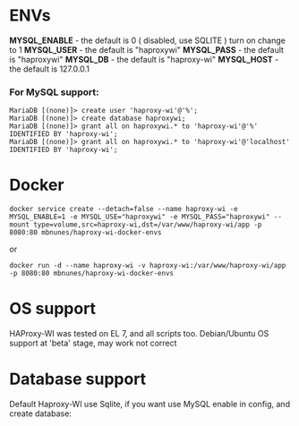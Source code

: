 # ENVs


**MYSQL_ENABLE** - the default is 0 ( disabled, use SQLITE ) turn on change to 1 
**MYSQL_USER** - the default is "haproxywi"
**MYSQL_PASS** - the default is "haproxywi"
**MYSQL_DB** - the default is "haproxy-wi"
**MYSQL_HOST** - the default is 127.0.0.1


### For MySQL support:
```
MariaDB [(none)]> create user 'haproxy-wi'@'%';
MariaDB [(none)]> create database haproxywi;
MariaDB [(none)]> grant all on haproxywi.* to 'haproxy-wi'@'%' IDENTIFIED BY 'haproxy-wi';
MariaDB [(none)]> grant all on haproxywi.* to 'haproxy-wi'@'localhost' IDENTIFIED BY 'haproxy-wi';
```

# Docker
```
docker service create --detach=false --name haproxy-wi -e MYSQL_ENABLE=1 -e MYSQL_USE="haproxywi" -e MYSQL_PASS="haproxywi" --mount type=volume,src=haproxy-wi,dst=/var/www/haproxy-wi/app -p 8080:80 mbnunes/haproxy-wi-docker-envs
```
or
```
docker run -d --name haproxy-wi -v haproxy-wi:/var/www/haproxy-wi/app -p 8080:80 mbnunes/haproxy-wi-docker-envs
```
# OS support
HAProxy-WI was tested on EL 7, and all scripts too. Debian/Ubuntu OS support at 'beta' stage, may work not correct

# Database support

Default Haproxy-WI use Sqlite, if you want use MySQL enable in config, and create database:


